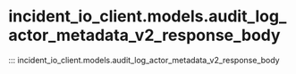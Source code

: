 # incident_io_client.models.audit_log_actor_metadata_v2_response_body

::: incident_io_client.models.audit_log_actor_metadata_v2_response_body